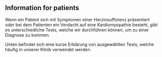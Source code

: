 ## Information for patients

Wenn ein Patient sich mit Symptomen einer Herzinsuffizienz präsentiert oder bei dem Patienten ein Verdacht auf eine Kardiomyopathie besteht, gibt es unterschiedliche Tests, welche wir durchführen können, um zu einer Diagnose zu kommen.   

Unten befindet sich eine kurze Erklärung von ausgewählten Tests, welche häufig in unserer Klinik verwendet werden.
